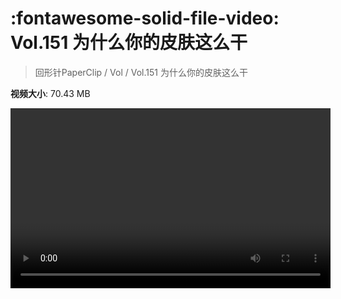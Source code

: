 # :fontawesome-solid-file-video: Vol.151 为什么你的皮肤这么干

> 回形针PaperClip / Vol / Vol.151 为什么你的皮肤这么干

**视频大小**: 70.43 MB

<video id="V-428890c60b99fb381cfe53bc46ae6eb4" width="512" height="288" preload="none" playsinline webkit-playsinline></video>